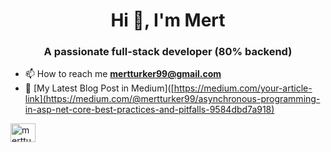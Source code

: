 <h1 align="center">Hi 👋, I'm Mert</h1>
<h3 align="center">A passionate full-stack developer (80% backend)</h3>

- 📫 How to reach me **mertturker99@gmail.com**
- 📝 [My Latest Blog Post in Medium]([https://medium.com/your-article-link](https://medium.com/@mertturker99/asynchronous-programming-in-asp-net-core-best-practices-and-pitfalls-9584dbd7a918)


<p align="left">
<a href="https://linkedin.com/in/mertturker" target="blank"><img align="center" src="https://raw.githubusercontent.com/rahuldkjain/github-profile-readme-generator/master/src/images/icons/Social/linked-in-alt.svg" alt="mertturker" height="30" width="40" /></a>
</p>



